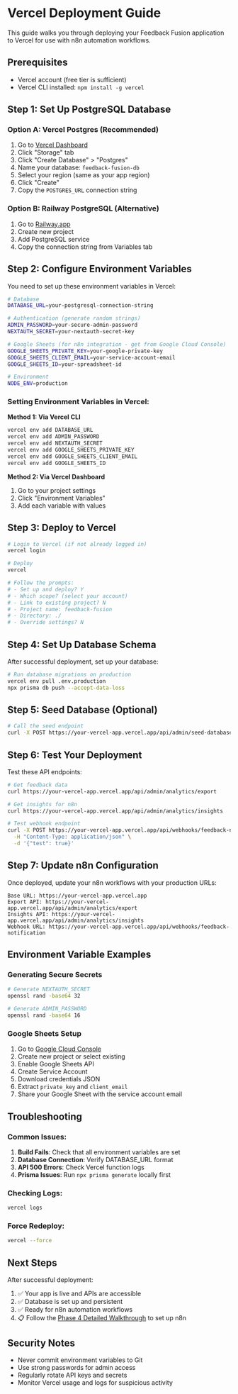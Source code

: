 
# Vercel Deployment Guide

This guide walks you through deploying your Feedback Fusion application to Vercel for use with n8n automation workflows.

## Prerequisites

- Vercel account (free tier is sufficient)
- Vercel CLI installed: `npm install -g vercel`

## Step 1: Set Up PostgreSQL Database

### Option A: Vercel Postgres (Recommended)
1. Go to [Vercel Dashboard](https://vercel.com/dashboard)
2. Click "Storage" tab
3. Click "Create Database" > "Postgres"
4. Name your database: `feedback-fusion-db`
5. Select your region (same as your app region)
6. Click "Create"
7. Copy the `POSTGRES_URL` connection string

### Option B: Railway PostgreSQL (Alternative)
1. Go to [Railway.app](https://railway.app/)
2. Create new project
3. Add PostgreSQL service
4. Copy the connection string from Variables tab

## Step 2: Configure Environment Variables

You need to set up these environment variables in Vercel:

```bash
# Database
DATABASE_URL=your-postgresql-connection-string

# Authentication (generate random strings)
ADMIN_PASSWORD=your-secure-admin-password
NEXTAUTH_SECRET=your-nextauth-secret-key

# Google Sheets (for n8n integration - get from Google Cloud Console)
GOOGLE_SHEETS_PRIVATE_KEY=your-google-private-key
GOOGLE_SHEETS_CLIENT_EMAIL=your-service-account-email
GOOGLE_SHEETS_ID=your-spreadsheet-id

# Environment
NODE_ENV=production
```

### Setting Environment Variables in Vercel:

**Method 1: Via Vercel CLI**
```bash
vercel env add DATABASE_URL
vercel env add ADMIN_PASSWORD  
vercel env add NEXTAUTH_SECRET
vercel env add GOOGLE_SHEETS_PRIVATE_KEY
vercel env add GOOGLE_SHEETS_CLIENT_EMAIL
vercel env add GOOGLE_SHEETS_ID
```

**Method 2: Via Vercel Dashboard**
1. Go to your project settings
2. Click "Environment Variables"
3. Add each variable with values

## Step 3: Deploy to Vercel

```bash
# Login to Vercel (if not already logged in)
vercel login

# Deploy
vercel

# Follow the prompts:
# - Set up and deploy? Y
# - Which scope? (select your account)
# - Link to existing project? N
# - Project name: feedback-fusion
# - Directory: ./
# - Override settings? N
```

## Step 4: Set Up Database Schema

After successful deployment, set up your database:

```bash
# Run database migrations on production
vercel env pull .env.production
npx prisma db push --accept-data-loss
```

## Step 5: Seed Database (Optional)

```bash
# Call the seed endpoint
curl -X POST https://your-vercel-app.vercel.app/api/admin/seed-database
```

## Step 6: Test Your Deployment

Test these API endpoints:

```bash
# Get feedback data
curl https://your-vercel-app.vercel.app/api/admin/analytics/export

# Get insights for n8n
curl https://your-vercel-app.vercel.app/api/admin/analytics/insights

# Test webhook endpoint
curl -X POST https://your-vercel-app.vercel.app/api/webhooks/feedback-notification \
  -H "Content-Type: application/json" \
  -d '{"test": true}'
```

## Step 7: Update n8n Configuration

Once deployed, update your n8n workflows with your production URLs:

```
Base URL: https://your-vercel-app.vercel.app
Export API: https://your-vercel-app.vercel.app/api/admin/analytics/export
Insights API: https://your-vercel-app.vercel.app/api/admin/analytics/insights
Webhook URL: https://your-vercel-app.vercel.app/api/webhooks/feedback-notification
```

## Environment Variable Examples

### Generating Secure Secrets

```bash
# Generate NEXTAUTH_SECRET
openssl rand -base64 32

# Generate ADMIN_PASSWORD
openssl rand -base64 16
```

### Google Sheets Setup

1. Go to [Google Cloud Console](https://console.cloud.google.com/)
2. Create new project or select existing
3. Enable Google Sheets API
4. Create Service Account
5. Download credentials JSON
6. Extract `private_key` and `client_email`
7. Share your Google Sheet with the service account email

## Troubleshooting

### Common Issues:

1. **Build Fails**: Check that all environment variables are set
2. **Database Connection**: Verify DATABASE_URL format
3. **API 500 Errors**: Check Vercel function logs
4. **Prisma Issues**: Run `npx prisma generate` locally first

### Checking Logs:
```bash
vercel logs
```

### Force Redeploy:
```bash
vercel --force
```

## Next Steps

After successful deployment:

1. ✅ Your app is live and APIs are accessible
2. ✅ Database is set up and persistent
3. ✅ Ready for n8n automation workflows
4. 📋 Follow the [Phase 4 Detailed Walkthrough](./phase-4-detailed-walkthrough.md) to set up n8n

## Security Notes

- Never commit environment variables to Git
- Use strong passwords for admin access
- Regularly rotate API keys and secrets
- Monitor Vercel usage and logs for suspicious activity 